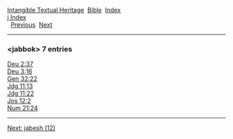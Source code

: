 [Intangible Textual Heritage](../../index)  [Bible](../index) 
[Index](index)   
[j Index](_j_)  
  [Previous](c06021)  [Next](c06023) 

------------------------------------------------------------------------

### &lt;jabbok&gt; 7 entries

[Deu 2:37](../kjv/deu002.htm#037)  
[Deu 3:16](../kjv/deu003.htm#016)  
[Gen 32:22](../kjv/gen032.htm#022)  
[Jdg 11:13](../kjv/jdg011.htm#013)  
[Jdg 11:22](../kjv/jdg011.htm#022)  
[Jos 12:2](../kjv/jos012.htm#002)  
[Num 21:24](../kjv/num021.htm#024)  

------------------------------------------------------------------------

[Next: jabesh (12)](c06023)
